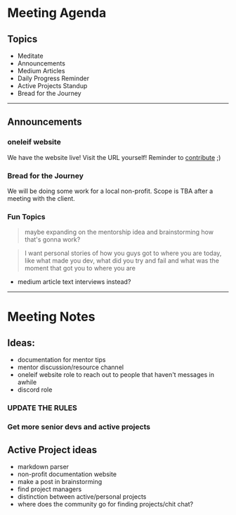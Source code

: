 # Meeting Agenda

## Topics
- Meditate
- Announcements
- Medium Articles
- Daily Progress Reminder
- Active Projects Standup
- Bread for the Journey

---

## Announcements

### oneleif website
We have the website live! Visit the URL yourself! Reminder to [contribute](https://github.com/oneleif) ;)

### Bread for the Journey
We will be doing some work for a local non-profit. Scope is TBA after a meeting with the client.

### Fun Topics

> maybe expanding on the mentorship idea and brainstorming how that's gonna work?

> I want personal stories of how you guys got to where you are today, like what made you dev, what did you try and fail and what was the moment that got you to where you are
- medium article text interviews instead?


---

# Meeting Notes

## Ideas:
- documentation for mentor tips
- mentor discussion/resource channel
- oneleif website role to reach out to people that haven't messages in awhile
- discord role


### UPDATE THE RULES

### Get more senior devs and active projects

## Active Project ideas
- markdown parser
- non-profit documentation website
- make a post in brainstorming
- find project managers
- distinction between active/personal projects
- where does the community go for finding projects/chit chat?
